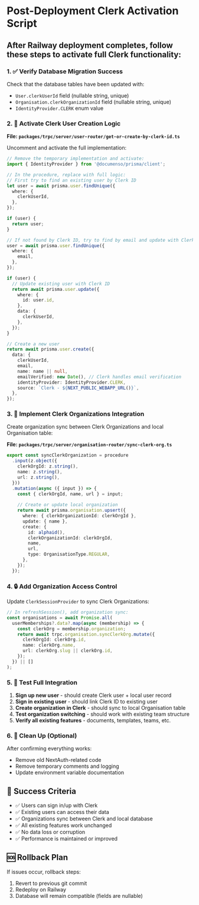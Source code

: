 # Post-Deployment Clerk Activation Script

## After Railway deployment completes, follow these steps to activate full Clerk functionality:

### 1. ✅ Verify Database Migration Success
Check that the database tables have been updated with:
- `User.clerkUserId` field (nullable string, unique)
- `Organisation.clerkOrganizationId` field (nullable string, unique)  
- `IdentityProvider.CLERK` enum value

### 2. 🔧 Activate Clerk User Creation Logic

**File: `packages/trpc/server/user-router/get-or-create-by-clerk-id.ts`**

Uncomment and activate the full implementation:

```typescript
// Remove the temporary implementation and activate:
import { IdentityProvider } from '@documenso/prisma/client';

// In the procedure, replace with full logic:
// First try to find an existing user by Clerk ID
let user = await prisma.user.findUnique({
  where: {
    clerkUserId,
  },
});

if (user) {
  return user;
}

// If not found by Clerk ID, try to find by email and update with Clerk ID
user = await prisma.user.findUnique({
  where: {
    email,
  },
});

if (user) {
  // Update existing user with Clerk ID
  return await prisma.user.update({
    where: {
      id: user.id,
    },
    data: {
      clerkUserId,
    },
  });
}

// Create a new user
return await prisma.user.create({
  data: {
    clerkUserId,
    email,
    name: name || null,
    emailVerified: new Date(), // Clerk handles email verification
    identityProvider: IdentityProvider.CLERK,
    source: `Clerk - ${NEXT_PUBLIC_WEBAPP_URL()}`,
  },
});
```

### 3. 🏢 Implement Clerk Organizations Integration

Create organization sync between Clerk Organizations and local Organisation table:

**File: `packages/trpc/server/organisation-router/sync-clerk-org.ts`**

```typescript
export const syncClerkOrganization = procedure
  .input(z.object({
    clerkOrgId: z.string(),
    name: z.string(),
    url: z.string(),
  }))
  .mutation(async ({ input }) => {
    const { clerkOrgId, name, url } = input;
    
    // Create or update local organization
    return await prisma.organisation.upsert({
      where: { clerkOrganizationId: clerkOrgId },
      update: { name },
      create: {
        id: alphaid(),
        clerkOrganizationId: clerkOrgId,
        name,
        url,
        type: OrganisationType.REGULAR,
      },
    });
  });
```

### 4. 🔒 Add Organization Access Control

Update `ClerkSessionProvider` to sync Clerk Organizations:

```typescript
// In refreshSession(), add organization sync:
const organisations = await Promise.all(
  userMemberships?.data?.map(async (membership) => {
    const clerkOrg = membership.organization;
    return await trpc.organisation.syncClerkOrg.mutate({
      clerkOrgId: clerkOrg.id,
      name: clerkOrg.name,
      url: clerkOrg.slug || clerkOrg.id,
    });
  }) || []
);
```

### 5. 🚀 Test Full Integration

1. **Sign up new user** - should create Clerk user + local user record
2. **Sign in existing user** - should link Clerk ID to existing user
3. **Create organization in Clerk** - should sync to local Organisation table
4. **Test organization switching** - should work with existing team structure
5. **Verify all existing features** - documents, templates, teams, etc.

### 6. 🧹 Clean Up (Optional)

After confirming everything works:
- Remove old NextAuth-related code
- Remove temporary comments and logging
- Update environment variable documentation

## 🎯 Success Criteria

- ✅ Users can sign in/up with Clerk
- ✅ Existing users can access their data
- ✅ Organizations sync between Clerk and local database
- ✅ All existing features work unchanged
- ✅ No data loss or corruption
- ✅ Performance is maintained or improved

## 🆘 Rollback Plan

If issues occur, rollback steps:
1. Revert to previous git commit
2. Redeploy on Railway
3. Database will remain compatible (fields are nullable)

